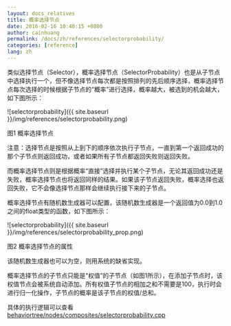 ```yaml
---
layout: docs_relatives
title: 概率选择节点
date: 2016-02-16 10:40:15 +0800
author: cainhuang
permalink: /docs/zh/references/selectorprobability/
categories: [reference]
lang: zh
---
```


类似选择节点（Selector），概率选择节点（SelectorProbability）也是从子节点中选择执行一个，但不像选择节点每次都是按照排列的先后顺序选择，概率选择节点每次选择的时候根据子节点的“概率”进行选择，概率越大，被选到的机会越大，如下图所示：

![selectorprobability]({{ site.baseurl }}/img/references/selectorprobability.png)

图1 概率选择节点

注意：选择节点是按照从上到下的顺序依次执行子节点，一直到第一个返回成功的那个子节点则返回成功，或者如果所有子节点都返回失败则返回失败。

而概率选择节点则是根据概率“直接”选择并执行某个子节点，无论其返回成功还是失败，概率选择节点也将返回同样的结果。如果该子节点返回失败，概率选择也返回失败，它不会像选择节点那样会继续执行接下来的子节点。

概率选择节点有随机数生成器可以配置，该随机数生成器是一个返回值为0.0到1.0之间的float类型的函数，如下图所示：

![selectorprobability]({{ site.baseurl }}/img/references/selectorprobability_prop.png)

图2 概率选择节点的属性

该随机数生成器也可以为空，则用系统的缺省实现。

概率选择节点的子节点只能是“权值”的子节点（如图1所示），在添加子节点时，该权值节点会被系统自动添加。所有权值子节点的相加之和不需要是100，执行时会进行归一化操作，子节点的概率是该子节点的权值/总和。

具体的执行逻辑可以查看[behaviortree/nodes/composites/selectorprobability.cpp]({{site.repository}}/blob/master/src/behaviortree/nodes/composites/selectorprobability.cpp)

